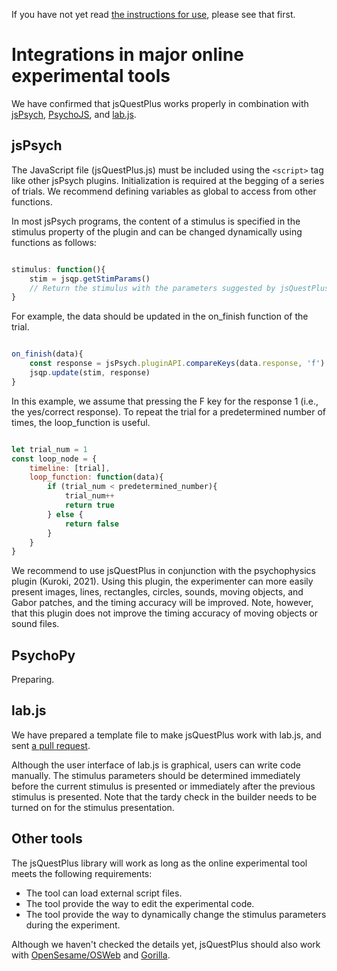 If you have not yet read [the instructions for use](index.md), please see that first.

# Integrations in major online experimental tools

We have confirmed that jsQuestPlus works properly in combination with [jsPsych](https://www.jspsych.org/7.1/), [PsychoJS](https://github.com/psychopy/psychojs), and [lab.js](https://lab.js.org/).

## jsPsych

The JavaScript file (jsQuestPlus.js) must be included using the `<script>` tag like other jsPsych plugins. Initialization is required at the begging of a series of trials. We recommend defining variables as global to access from other functions. 

In most jsPsych programs, the content of a stimulus is specified in the stimulus property of the plugin and can be changed dynamically using functions as follows:

```javascript

stimulus: function(){
    stim = jsqp.getStimParams()
    // Return the stimulus with the parameters suggested by jsQuestPlus.
}

```
 
For example, the data should be updated in the on_finish function of the trial.

```javascript

on_finish(data){
    const response = jsPsych.pluginAPI.compareKeys(data.response, 'f') ? 1 : 0;
    jsqp.update(stim, response)
}

```

In this example, we assume that pressing the F key for the response 1 (i.e., the yes/correct response). To repeat the trial for a predetermined number of times, the loop_function is useful. 

```javascript

let trial_num = 1
const loop_node = {
    timeline: [trial],
    loop_function: function(data){
        if (trial_num < predetermined_number){
            trial_num++
            return true
        } else {
            return false
        }
    }
}

```
 
We recommend to use jsQuestPlus in conjunction with the psychophysics plugin (Kuroki, 2021). Using this plugin, the experimenter can more easily present images, lines, rectangles, circles, sounds, moving objects, and Gabor patches, and the timing accuracy will be improved. Note, however, that this plugin does not improve the timing accuracy of moving objects or sound files.

## PsychoPy

Preparing.

## lab.js
We have prepared a template file to make jsQuestPlus work with lab.js, and sent [a pull request](https://github.com/FelixHenninger/lab.js/pull/142).

Although the user interface of lab.js is graphical, users can write code manually. The stimulus parameters should be determined immediately before the current stimulus is presented or immediately after the previous stimulus is presented. Note that the tardy check in the builder needs to be turned on for the stimulus presentation. 

## Other tools

The jsQuestPlus library will work as long as the online experimental tool meets the following requirements: 
- The tool can load external script files.
- The tool provide the way to edit the experimental code.
- The tool provide the way to dynamically change the stimulus parameters during the experiment.

Although we haven't checked the details yet, jsQuestPlus should also work with [OpenSesame/OSWeb](https://osdoc.cogsci.nl/3.3/manual/osweb/osweb/) and [Gorilla](https://gorilla.sc/). 
